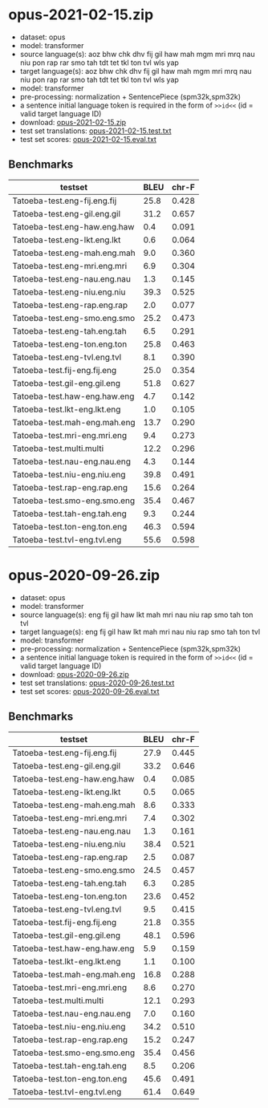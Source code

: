 # opus-2021-02-15.zip

* dataset: opus
* model: transformer
* source language(s): aoz bhw chk dhv fij gil haw mah mgm mri mrq nau niu pon rap rar smo tah tdt tet tkl ton tvl wls yap
* target language(s): aoz bhw chk dhv fij gil haw mah mgm mri mrq nau niu pon rap rar smo tah tdt tet tkl ton tvl wls yap
* model: transformer
* pre-processing: normalization + SentencePiece (spm32k,spm32k)
* a sentence initial language token is required in the form of `>>id<<` (id = valid target language ID)
* download: [opus-2021-02-15.zip](https://object.pouta.csc.fi/Tatoeba-MT-models/pqe-pqe/opus-2021-02-15.zip)
* test set translations: [opus-2021-02-15.test.txt](https://object.pouta.csc.fi/Tatoeba-MT-models/pqe-pqe/opus-2021-02-15.test.txt)
* test set scores: [opus-2021-02-15.eval.txt](https://object.pouta.csc.fi/Tatoeba-MT-models/pqe-pqe/opus-2021-02-15.eval.txt)

## Benchmarks

| testset               | BLEU  | chr-F |
|-----------------------|-------|-------|
| Tatoeba-test.eng-fij.eng.fij 	| 25.8 	| 0.428 |
| Tatoeba-test.eng-gil.eng.gil 	| 31.2 	| 0.657 |
| Tatoeba-test.eng-haw.eng.haw 	| 0.4 	| 0.091 |
| Tatoeba-test.eng-lkt.eng.lkt 	| 0.6 	| 0.064 |
| Tatoeba-test.eng-mah.eng.mah 	| 9.0 	| 0.360 |
| Tatoeba-test.eng-mri.eng.mri 	| 6.9 	| 0.304 |
| Tatoeba-test.eng-nau.eng.nau 	| 1.3 	| 0.145 |
| Tatoeba-test.eng-niu.eng.niu 	| 39.3 	| 0.525 |
| Tatoeba-test.eng-rap.eng.rap 	| 2.0 	| 0.077 |
| Tatoeba-test.eng-smo.eng.smo 	| 25.2 	| 0.473 |
| Tatoeba-test.eng-tah.eng.tah 	| 6.5 	| 0.291 |
| Tatoeba-test.eng-ton.eng.ton 	| 25.8 	| 0.463 |
| Tatoeba-test.eng-tvl.eng.tvl 	| 8.1 	| 0.390 |
| Tatoeba-test.fij-eng.fij.eng 	| 25.0 	| 0.354 |
| Tatoeba-test.gil-eng.gil.eng 	| 51.8 	| 0.627 |
| Tatoeba-test.haw-eng.haw.eng 	| 4.7 	| 0.142 |
| Tatoeba-test.lkt-eng.lkt.eng 	| 1.0 	| 0.105 |
| Tatoeba-test.mah-eng.mah.eng 	| 13.7 	| 0.290 |
| Tatoeba-test.mri-eng.mri.eng 	| 9.4 	| 0.273 |
| Tatoeba-test.multi.multi 	| 12.2 	| 0.296 |
| Tatoeba-test.nau-eng.nau.eng 	| 4.3 	| 0.144 |
| Tatoeba-test.niu-eng.niu.eng 	| 39.8 	| 0.491 |
| Tatoeba-test.rap-eng.rap.eng 	| 15.6 	| 0.264 |
| Tatoeba-test.smo-eng.smo.eng 	| 35.4 	| 0.467 |
| Tatoeba-test.tah-eng.tah.eng 	| 9.3 	| 0.244 |
| Tatoeba-test.ton-eng.ton.eng 	| 46.3 	| 0.594 |
| Tatoeba-test.tvl-eng.tvl.eng 	| 55.6 	| 0.598 |

# opus-2020-09-26.zip

* dataset: opus
* model: transformer
* source language(s): eng fij gil haw lkt mah mri nau niu rap smo tah ton tvl
* target language(s): eng fij gil haw lkt mah mri nau niu rap smo tah ton tvl
* model: transformer
* pre-processing: normalization + SentencePiece (spm32k,spm32k)
* a sentence initial language token is required in the form of `>>id<<` (id = valid target language ID)
* download: [opus-2020-09-26.zip](https://object.pouta.csc.fi/Tatoeba-MT-models/pqe-pqe/opus-2020-09-26.zip)
* test set translations: [opus-2020-09-26.test.txt](https://object.pouta.csc.fi/Tatoeba-MT-models/pqe-pqe/opus-2020-09-26.test.txt)
* test set scores: [opus-2020-09-26.eval.txt](https://object.pouta.csc.fi/Tatoeba-MT-models/pqe-pqe/opus-2020-09-26.eval.txt)

## Benchmarks

| testset               | BLEU  | chr-F |
|-----------------------|-------|-------|
| Tatoeba-test.eng-fij.eng.fij 	| 27.9 	| 0.445 |
| Tatoeba-test.eng-gil.eng.gil 	| 33.2 	| 0.646 |
| Tatoeba-test.eng-haw.eng.haw 	| 0.4 	| 0.085 |
| Tatoeba-test.eng-lkt.eng.lkt 	| 0.5 	| 0.065 |
| Tatoeba-test.eng-mah.eng.mah 	| 8.6 	| 0.333 |
| Tatoeba-test.eng-mri.eng.mri 	| 7.4 	| 0.302 |
| Tatoeba-test.eng-nau.eng.nau 	| 1.3 	| 0.161 |
| Tatoeba-test.eng-niu.eng.niu 	| 38.4 	| 0.521 |
| Tatoeba-test.eng-rap.eng.rap 	| 2.5 	| 0.087 |
| Tatoeba-test.eng-smo.eng.smo 	| 24.5 	| 0.457 |
| Tatoeba-test.eng-tah.eng.tah 	| 6.3 	| 0.285 |
| Tatoeba-test.eng-ton.eng.ton 	| 23.6 	| 0.452 |
| Tatoeba-test.eng-tvl.eng.tvl 	| 9.5 	| 0.415 |
| Tatoeba-test.fij-eng.fij.eng 	| 21.8 	| 0.355 |
| Tatoeba-test.gil-eng.gil.eng 	| 48.1 	| 0.596 |
| Tatoeba-test.haw-eng.haw.eng 	| 5.9 	| 0.159 |
| Tatoeba-test.lkt-eng.lkt.eng 	| 1.1 	| 0.100 |
| Tatoeba-test.mah-eng.mah.eng 	| 16.8 	| 0.288 |
| Tatoeba-test.mri-eng.mri.eng 	| 8.6 	| 0.270 |
| Tatoeba-test.multi.multi 	| 12.1 	| 0.293 |
| Tatoeba-test.nau-eng.nau.eng 	| 7.0 	| 0.160 |
| Tatoeba-test.niu-eng.niu.eng 	| 34.2 	| 0.510 |
| Tatoeba-test.rap-eng.rap.eng 	| 15.2 	| 0.247 |
| Tatoeba-test.smo-eng.smo.eng 	| 35.4 	| 0.456 |
| Tatoeba-test.tah-eng.tah.eng 	| 8.5 	| 0.206 |
| Tatoeba-test.ton-eng.ton.eng 	| 45.6 	| 0.491 |
| Tatoeba-test.tvl-eng.tvl.eng 	| 61.4 	| 0.649 |

